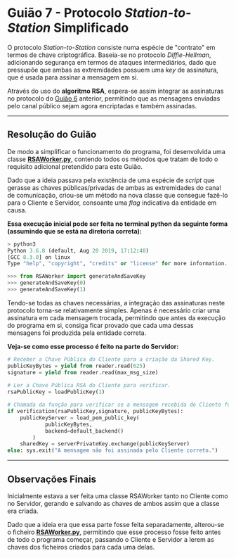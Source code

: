 # Guião 7 -  Protocolo *Station-to-Station* Simplificado

O protocolo *Station-to-Station* consiste numa espécie de "contrato" em termos de chave criptográfica. Baseia-se no protocolo *Diffie-Hellman*, adicionando segurança em termos de ataques intermediários, dado que pressupõe que ambas as extremidades possuem uma *key* de assinatura, que é usada para assinar a mensagem em si.

Através do uso do **algoritmo RSA**, espera-se assim integrar as assinaturas no protocolo do [Guião 6](https://github.com/uminho-miei-crypto/1920-G9/tree/master/Gui%C3%B5es/G6) anterior, permitindo que as mensagens enviadas pelo canal público sejam agora encriptadas e também assinadas.

---

## Resolução do Guião

De modo a simplificar o funcionamento do programa, foi desenvolvida uma classe [**RSAWorker.py**](https://github.com/uminho-miei-crypto/1920-G9/blob/master/Gui%C3%B5es/G7/RSAWorker.py), contendo todos os métodos que tratam de todo o requisito adicional pretendido para este Guião. 

Dado que a ideia passava pela existência de uma espécie de *script* que gerasse as chaves públicas/privadas de ambas as extremidades do canal de comunicação, criou-se um método na nova classe que consegue fazê-lo para o Cliente e Servidor, consoante uma *flag* indicativa da entidade em causa. 

**Essa execução inicial pode ser feita no terminal python da seguinte forma (assumindo que se está na diretoria correta):**

```python
> python3
Python 3.6.8 (default, Aug 20 2019, 17:12:48) 
[GCC 8.3.0] on linux
Type "help", "copyright", "credits" or "license" for more information.

>>> from RSAWorker import generateAndSaveKey
>>> generateAndSaveKey(0)
>>> generateAndSaveKey(1)
```

Tendo-se todas as chaves necessárias,  a integração das assinaturas neste protocolo torna-se relativamente simples. Apenas é necessário criar uma assinatura em cada mensagem trocada, permitindo que antes da execução do programa em si, consiga ficar provado que cada uma dessas mensagens foi produzida pela entidade correta.

**Veja-se como esse processo é feito na parte do Servidor:**

```python
# Receber a Chave Pública do Cliente para a criação da Shared Key.
publicKeyBytes = yield from reader.read(625)
signature = yield from reader.read(max_msg_size)
    
# Ler a Chave Pública RSA do Cliente para verificar.
rsaPublicKey = loadPublicKey(1)

# Chamada da função para verificar se a mensagem recebida do Cliente foi assinada pelo mesmo, usando Chave Pública.
if verification(rsaPublicKey,signature, publicKeyBytes):
	publicKeyServer = load_pem_public_key(
            publicKeyBytes, 
            backend=default_backend()
        )
	sharedKey = serverPrivateKey.exchange(publicKeyServer)
else: sys.exit("A mensagem não foi assinada pelo Cliente correto.")
```

---

## Observações Finais

Inicialmente estava a ser feita uma classe RSAWorker tanto no Cliente como no Servidor, gerando e salvando as chaves de ambos assim que a classe era criada.

Dado que a ideia era que essa parte fosse feita separadamente, alterou-se o ficheiro [**RSAWorker.py**](https://github.com/uminho-miei-crypto/1920-G9/blob/master/Gui%C3%B5es/G7/RSAWorker.py), permitindo que esse processo fosse feito antes de todo o programa começar, passando o Cliente e Servidor a lerem as chaves dos ficheiros criados para cada uma delas.